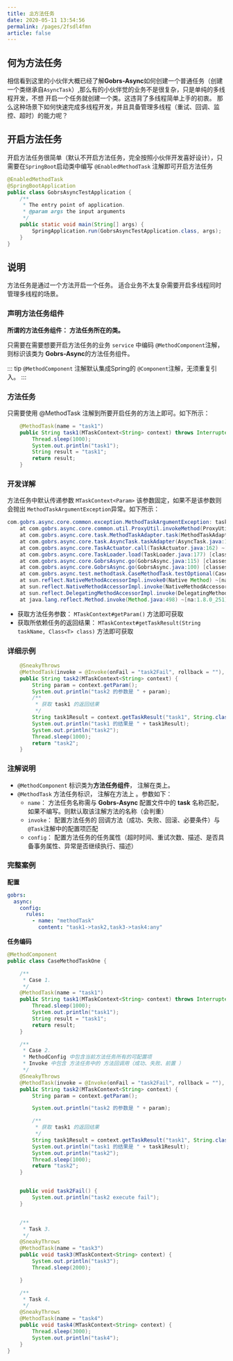 ```yaml
---
title: ⛱方法任务
date: 2020-05-11 13:54:56 
permalink: /pages/2fsdl4fmn
article: false
---
```


## 何为方法任务

相信看到这里的小伙伴大概已经了解**Gobrs-Async**如何创建一个普通任务（创建一个类继承自`AsyncTask`）,那么有的小伙伴觉的业务不是很复杂，只是单纯的多线程开发，不想
开启一个任务就创建一个类。这违背了多线程简单上手的初衷。 那么这种场景下如何快速完成多线程开发，并且具备管理多线程（重试、回调、监控、超时）的能力呢？

## 开启方法任务
开启方法任务很简单（默认不开启方法任务，完全按照小伙伴开发喜好设计），只需要在`SpringBoot`启动类中编写 `@EnabledMethodTask` 注解即可开启方法任务
```java 
@EnabledMethodTask
@SpringBootApplication
public class GobrsAsyncTestApplication {
    /**
     * The entry point of application.
     * @param args the input arguments
     */
    public static void main(String[] args) {
        SpringApplication.run(GobrsAsyncTestApplication.class, args);
    }
}

```


## 说明

方法任务是通过一个方法开启一个任务。 适合业务不太复杂需要开启多线程同时管理多线程的场景。

### 声明方法任务组件
**所谓的方法任务组件： 方法任务所在的类。**

只需要在需要想要开启方法任务的业务 `service` 中编码 `@MethodComponent`注解，则标识该类为 **Gobrs-Async**的方法任务组件。

::: tip
`@MethodComponent` 注解默认集成Spring的 `@Component`注解，无须重复引入。
:::


### 方法任务
只需要使用 @MethodTask 注解到所要开启任务的方法上即可。如下所示：
```java 
    @MethodTask(name = "task1")
    public String task1(MTaskContext<String> context) throws InterruptedException {
        Thread.sleep(1000);
        System.out.println("task1");
        String result = "task1";
        return result;
    }
```
### 开发详解
方法任务中默认传递参数 `MTaskContext<Param>` 该参数固定，如果不是该参数则会抛出 `MethodTaskArgumentException`异常。如下所示：
```java 
com.gobrs.async.core.common.exception.MethodTaskArgumentException: task: task1 parameter exception
	at com.gobrs.async.core.common.util.ProxyUtil.invokeMethod(ProxyUtil.java:33) ~[classes/:na]
	at com.gobrs.async.core.task.MethodTaskAdapter.task(MethodTaskAdapter.java:46) ~[classes/:na]
	at com.gobrs.async.core.task.AsyncTask.taskAdapter(AsyncTask.java:125) ~[classes/:na]
	at com.gobrs.async.core.TaskActuator.call(TaskActuator.java:162) ~[classes/:na]
	at com.gobrs.async.core.TaskLoader.load(TaskLoader.java:177) [classes/:na]
	at com.gobrs.async.core.GobrsAsync.go(GobrsAsync.java:115) [classes/:na]
	at com.gobrs.async.core.GobrsAsync.go(GobrsAsync.java:100) [classes/:na]
	at com.gobrs.async.test.methodtask.CaseMethodTask.testOptional(CaseMethodTask.java:40) [test-classes/:na]
	at sun.reflect.NativeMethodAccessorImpl.invoke0(Native Method) ~[na:1.8.0_251]
	at sun.reflect.NativeMethodAccessorImpl.invoke(NativeMethodAccessorImpl.java:62) ~[na:1.8.0_251]
	at sun.reflect.DelegatingMethodAccessorImpl.invoke(DelegatingMethodAccessorImpl.java:43) ~[na:1.8.0_251]
	at java.lang.reflect.Method.invoke(Method.java:498) ~[na:1.8.0_251]
```

* 获取方法任务参数： `MTaskContext#getParam()` 方法即可获取
* 获取所依赖任务的返回结果： `MTaskContext#getTaskResult(String taskName, Class<T> class)` 方法即可获取

### 详细示例
```java 
    @SneakyThrows
    @MethodTask(invoke = @Invoke(onFail = "task2Fail", rollback = ""), config = @MethodConfig(retryCount = 1))
    public String task2(MTaskContext<String> context) {
        String param = context.getParam();
        System.out.println("task2 的参数是 " + param);
        /**
         * 获取 task1 的返回结果
         */
        String task1Result = context.getTaskResult("task1", String.class);
        System.out.println("task1 的结果是 " + task1Result);
        System.out.println("task2");
        Thread.sleep(1000);
        return "task2";
    }
```


### 注解说明
* `@MethodComponent` 标识类为**方法任务组件**， 注解在类上。
* `@MethodTask` 方法任务标识， 注解在方法上 。参数如下：
  * `name`： 方法任务名称需与 **Gobrs-Async** 配置文件中的 **task** 名称匹配，如果不编写。则默认取该注解方法的名称（会判重）
  * `invoke`： 配置方法任务的 回调方法（成功、失败、回滚、必要条件）与 `@Task`注解中的配置项匹配 
  * `config`： 配置方法任务的任务属性（超时时间、重试次数、描述、是否具备事务属性、异常是否继续执行、描述）


### 完整案例

**配置**
```yaml
gobrs:
  async:
    config:
      rules:
        - name: "methodTask"
          content: "task1->task2,task3->task4:any"
```

**任务编码**

```java 
@MethodComponent
public class CaseMethodTaskOne {

    /**
     * Case 1.
     */
    @MethodTask(name = "task1")
    public String task1(MTaskContext<String> context) throws InterruptedException {
        Thread.sleep(1000);
        System.out.println("task1");
        String result = "task1";
        return result;
    }

    /**
     * Case 2.
     * MethodConfig 中包含当前方法任务所有的可配置项
     * Invoke 中包含 方法任务中的 方法回调用（成功、失败、前置 ）
     */
    @SneakyThrows
    @MethodTask(invoke = @Invoke(onFail = "task2Fail", rollback = ""), config = @MethodConfig(retryCount = 1))
    public String task2(MTaskContext<String> context) {
        String param = context.getParam();

        System.out.println("task2 的参数是 " + param);

        /**
         * 获取 task1 的返回结果
         */
        String task1Result = context.getTaskResult("task1", String.class);
        System.out.println("task1 的结果是 " + task1Result);
        System.out.println("task2");
        Thread.sleep(1000);
        return "task2";
    }


    public void task2Fail() {
        System.out.println("task2 execute fail");
    }


    /**
     * Task 3.
     */
    @SneakyThrows
    @MethodTask(name = "task3")
    public void task3(MTaskContext<String> context) {
        System.out.println("task3");
        Thread.sleep(2000);

    }

    /**
     * Task 4.
     */
    @SneakyThrows
    @MethodTask(name = "task4")
    public void task4(MTaskContext<String> context) {
        Thread.sleep(3000);
        System.out.println("task4");
    }
}


```
